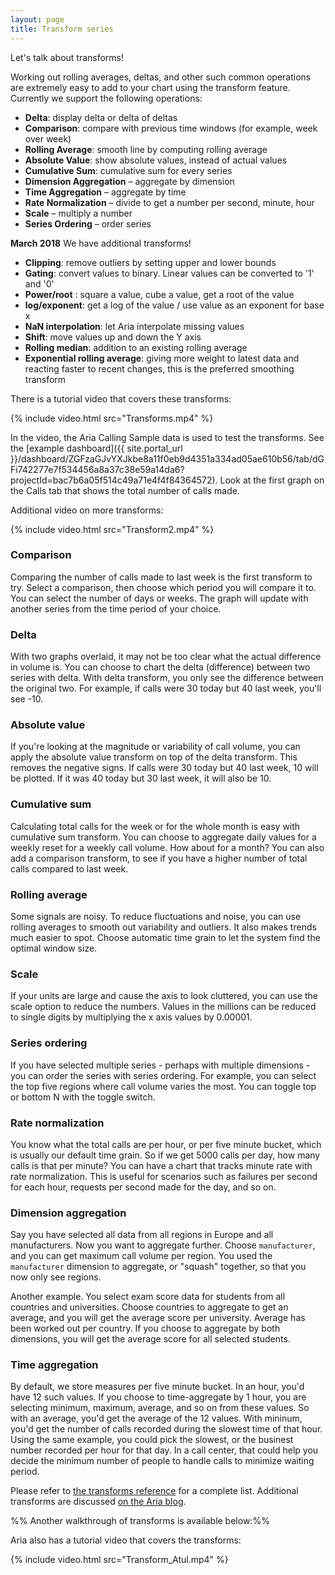 ```yaml
---
layout: page
title: Transform series
---
```


Let's talk about transforms!

Working out rolling averages, deltas, and other such common operations are extremely easy to add to your chart using the transform feature. Currently we support the following operations:

* **Delta**: display delta or delta of deltas
* **Comparison**: compare with previous time windows (for example, week over week)
* **Rolling Average**: smooth line by computing rolling average
* **Absolute Value**: show absolute values, instead of actual values
* **Cumulative Sum**: cumulative sum for every series
* **Dimension Aggregation** – aggregate by dimension
* **Time Aggregation** – aggregate by time
* **Rate Normalization** – divide to get a number per second, minute, hour
* **Scale** – multiply a number
* **Series Ordering** – order series

**March 2018** We have additional transforms!

- **Clipping**:  remove outliers by setting upper and lower bounds
- **Gating**: convert values to binary. Linear values can be converted to '1' and '0'
- **Power/root** : square a value, cube a value, get a root of the value
- **log/exponent**: get a log of the value / use value as an exponent for base x
- **NaN interpolation**: let Aria interpolate missing values
- **Shift**: move values up and down the Y axis
- **Rolling median**: addition to an existing rolling average
- **Exponential rolling average**: giving more weight to latest data and reacting faster to recent changes, this is the preferred smoothing transform

There is a tutorial video that covers these transforms:

{% include video.html src="Transforms.mp4" %}

In the video, the Aria Calling Sample data is used to test the transforms. See the [example dashboard]({{ site.portal_url }}/dashboard/ZGFzaGJvYXJkbe8a11f0eb9d4351a334ad05ae610b56/tab/dGFi742277e7f534456a8a37c38e59a14da6?projectId=bac7b6a05f514c49a71e4f4f84364572).
Look at the first graph on the Calls tab that shows the total number of calls made.

Additional video on more transforms:

{% include video.html src="Transform2.mp4" %}

### Comparison

Comparing the number of calls made to last week is the first transform to try. Select a comparison, then choose which period you will compare it to. You can select the number of days or weeks. The graph will update with another series from the time period of your choice.

### Delta

With two graphs overlaid, it may not be too clear what the actual difference in volume is. You can choose to chart the delta (difference) between two series with delta. With delta transform, you only see the difference between the original two. For example, if calls were 30 today but 40 last week, you'll see -10.

### Absolute value

If you're looking at the magnitude or variability of call volume, you can apply the absolute value transform on top of the delta transform. This removes the negative signs. If calls were 30 today but 40 last week, 10 will be plotted. If it was 40 today but 30 last week, it will also be 10.

### Cumulative sum

Calculating total calls for the week or for the whole month is easy with cumulative sum transform. You can choose to aggregate daily values for a weekly reset for a weekly call volume. How about for a month? You can also add a comparison transform, to see if you have a higher number of total calls compared to last week.

### Rolling average

Some signals are noisy. To reduce fluctuations and noise, you can use rolling averages to smooth out variability and outliers. It also makes trends much easier to spot. Choose automatic time grain to let the system find the optimal window size.

### Scale

If your units are large and cause the axis to look cluttered, you can use the scale option to reduce the numbers. Values in the millions can be reduced to single digits by multiplying the x axis values by 0.00001.

### Series ordering

If you have selected multiple series - perhaps with multiple dimensions - you can order the series with series ordering. For example, you can select the top five regions where call volume varies the most. You can toggle top or bottom N with the toggle switch.

### Rate normalization

You know what the total calls are per hour, or per five minute bucket, which is usually our default time grain. So if we get 5000 calls per day, how many calls is that per minute? You can have a chart that tracks minute rate with rate normalization. This is useful for scenarios such as failures per second for each hour, requests per second made for the day, and so on.

### Dimension aggregation

Say you have selected all data from all regions in Europe and all manufacturers. Now you want to aggregate further. Choose `manufacturer`, and you can get maximum call volume per region. You used the `manufacturer` dimension to aggregate, or "squash" together, so that you now only see regions.

Another example. You select exam score data for students from all countries and universities. Choose countries to aggregate to get an average, and you will get the average score per university. Average has been worked out per country. If you choose to aggregate by both dimensions, you will get the average score for all selected students.

### Time aggregation

By default, we store measures per five minute bucket. In an hour, you'd have 12 such values. If you choose to time-aggregate by 1 hour, you are selecting minimum, maximum, average, and so on from these values. So with an average, you'd get the average of the 12 values. With mininum, you'd get the number of calls recorded during the slowest time of that hour. Using the same example, you could pick the slowest, or the businest number recorded per hour for that day. In a call center, that could help you decide the minimum number of people to handle calls to minimize waiting period.

Please refer to [the transforms reference](/developers/deep-dives/series-transforms) for a complete list.
Additional transforms are discussed [on the Aria blog](/2018/02/28/maths-transforms/).

%% Another walkthrough of transforms is available below:%%

Aria also has a tutorial video that covers the transforms:

{% include video.html src="Transform_Atul.mp4" %}
